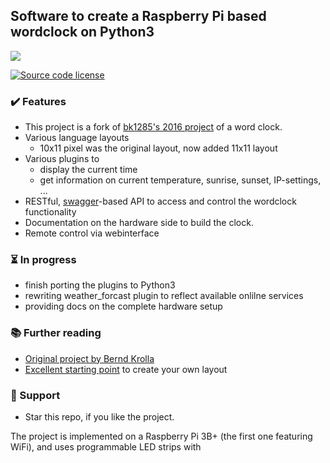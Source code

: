 ## Software to create a Raspberry Pi based wordclock on Python3

<p>
 <img src="https://github.com/pwust/rpi_wordclock_p3/blob/master/docs/_images/word-clock.jpg">
</p>

<p align="left">
 <a href="https://github.com/pwust/rpi_wordclock_p3/blob/master/LICENSE" target="_blank"><img alt="Source code license" src="https://img.shields.io/badge/license-GPL--3.0-informational"></a>
</p>

### ✔️ Features
 * This project is a fork of [bk1285's 2016 project](https://github.com/bk1285/rpi_wordclock) of a word clock.
 * Various language layouts
     * 10x11 pixel was the original layout, now added 11x11 layout
 * Various plugins to
     * display the current time
     * get information on current temperature, sunrise, sunset, IP-settings, ...
 * RESTful, [swagger](https://swagger.io/specification/)-based API to access and control the wordclock functionality
 * Documentation on the hardware side to build the clock.
 * Remote control via webinterface
  
### ⏳ In progress
 * finish porting the plugins to Python3
 * rewriting weather_forcast plugin to reflect available onlilne services
 * providing docs on the complete hardware setup

### :books: Further reading
 * [Original project by Bernd Krolla](https://github.com/bk1285/rpi_wordclock/projects)
 * [Excellent starting point](https://simongolms.github.io/QLOCKGENERATOR/#/home) to create your own layout

### 👏 Support 
 * Star this repo, if you like the project. 




The project is implemented on a Raspberry Pi 3B+ (the first one featuring WiFi), and uses programmable LED strips with 
